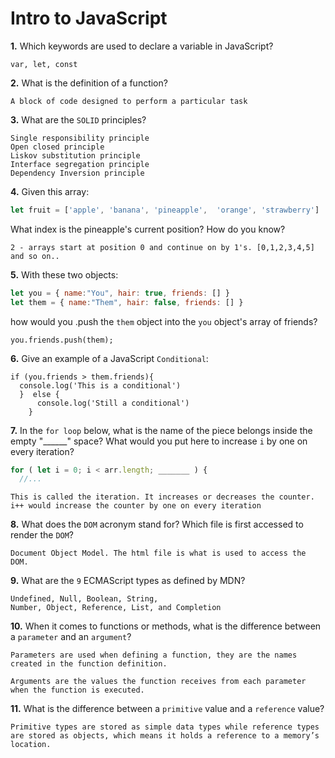 # Intro to JavaScript

**1.** Which keywords are used to declare a variable in JavaScript?
<!-- enter you answer in the space below -->
```
var, let, const
```
**2.** What is the definition of a function?
<!-- enter you answer in the space below -->
```
A block of code designed to perform a particular task
```
**3.** What are the `SOLID` principles?
<!-- enter you answer in the space below -->
```
Single responsibility principle
Open closed principle
Liskov substitution principle
Interface segregation principle
Dependency Inversion principle
```
**4.** Given this array: 
```js
let fruit = ['apple', 'banana', 'pineapple',  'orange', 'strawberry']
``` 
What index is the pineapple's current position? How do you know?
<!-- enter you answer in the space below -->
```
2 - arrays start at position 0 and continue on by 1's. [0,1,2,3,4,5] and so on..
```
**5.** With these two objects: 
```js
let you = { name:"You", hair: true, friends: [] }
let them = { name:"Them", hair: false, friends: [] }
```
how would you .push the `them` object into the `you` object's array of friends?
<!-- enter you answer in the space below -->
```
you.friends.push(them);
```

**6.** Give an example of a JavaScript `Conditional`:
<!-- enter you answer in the space below -->
```
if (you.friends > them.friends){
  console.log('This is a conditional')
  }  else {
      console.log('Still a conditional')
    }

```
**7.** In the `for loop` below, what is the name of the piece belongs inside the empty "______" space? What would you put here to increase `i` by one on every iteration?
```js
for ( let i = 0; i < arr.length; _______ ) {
  //...
```
<!-- enter you answer in the space below -->
```
This is called the iteration. It increases or decreases the counter. i++ would increase the counter by one on every iteration
```
**8.** What does the `DOM` acronym stand for? Which file is first accessed to render the `DOM`?
<!-- enter you answer in the space below -->
```
Document Object Model. The html file is what is used to access the DOM.
```

**9.** What are the `9` ECMAScript types as defined by MDN?
<!-- enter you answer in the space below -->
```
Undefined, Null, Boolean, String, 
Number, Object, Reference, List, and Completion
```
**10.** When it comes to functions or methods, what is the difference between a `parameter` and an `argument`?
<!-- enter you answer in the space below -->
```
Parameters are used when defining a function, they are the names created in the function definition. 

Arguments are the values the function receives from each parameter when the function is executed.
```
**11.** What is the difference between a `primitive` value and a `reference` value?
<!-- enter you answer in the space below -->
```
Primitive types are stored as simple data types while reference types are stored as objects, which means it holds a reference to a memory’s location.
```